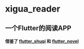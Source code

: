 # xigua_reader
## 一个Flutter的阅读APP
#### 借鉴了 [flutter_shuqi](https://github.com/huanxsd/flutter_shuqi) 和 [flutter_novel](https://github.com/lwlizhe/flutter_novel)
